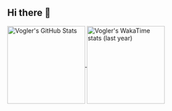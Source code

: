 ## Hi there 👋

<!--
**vogler/vogler** is a ✨ _special_ ✨ repository because its `README.md` (this file) appears on your GitHub profile.

Here are some ideas to get you started:

- 🔭 I’m currently working on ...
- 🌱 I’m currently learning ...
- 👯 I’m looking to collaborate on ...
- 🤔 I’m looking for help with ...
- 💬 Ask me about ...
- 📫 How to reach me: ...
- 😄 Pronouns: ...
- ⚡ Fun fact: ...
-->

<!-- https://github.com/anuraghazra/github-readme-stats#quick-tip-align-the-cards -->
<a href="https://github.com/vogler">
  <img height=178 align="center" alt="Vogler's GitHub Stats" src="https://github-readme-stats.vercel.app/api?username=vogler&show_icons=true&theme=github_dark_dimmed&count_private=true" />
</a>
<a href="https://wakatime.com/@vogler">
  <img height=178 align="center" alt="Vogler's WakaTime stats (last year)" src="https://github-readme-stats.vercel.app/api/wakatime?username=vogler&theme=github_dark_dimmed&layout=compact&display_format=percent&langs_count=10" />
</a>

<!-- https://github.com/anuraghazra/github-readme-stats#top-languages-card 'shows language usage only inside your own non-forked repositories, not depending on who the author of the commits is. It does not include your contributions into another users/organizations repositories' -->
<!-- [![Top Used Languages](https://github-readme-stats.vercel.app/api/top-langs/?username=vogler&theme=github_dark_dimmed&layout=compact)](https://github.com/vogler) -->
